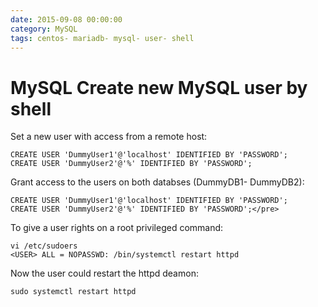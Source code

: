 ```yaml
--- 
date: 2015-09-08 00:00:00
category: MySQL
tags: centos- mariadb- mysql- user- shell
---
```

# MySQL Create new MySQL user by shell

Set a new user with access from a remote host:

    CREATE USER 'DummyUser1'@'localhost' IDENTIFIED BY 'PASSWORD';
    CREATE USER 'DummyUser2'@'%' IDENTIFIED BY 'PASSWORD';
Grant access to the users on both databses (DummyDB1- DummyDB2):
    
    CREATE USER 'DummyUser1'@'localhost' IDENTIFIED BY 'PASSWORD';
    CREATE USER 'DummyUser2'@'%' IDENTIFIED BY 'PASSWORD';</pre>

To give a user rights on a root privileged command:
    
    vi /etc/sudoers
    <USER> ALL = NOPASSWD: /bin/systemctl restart httpd
Now the user could restart the httpd deamon:
    
    sudo systemctl restart httpd